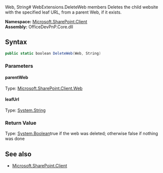 Web, String# WebExtensions.DeleteWeb members
Deletes the child website with the specified leaf URL, from a parent Web, if it exists.  

**Namespace:** [Microsoft.SharePoint.Client](Microsoft.SharePoint.Client.md)  
**Assembly:** OfficeDevPnP.Core.dll  
## Syntax
```C#
public static boolean DeleteWeb(Web, String)
```
### Parameters
#### parentWeb
Type: [Microsoft.SharePoint.Client.Web](Microsoft.SharePoint.Client.Web.md) 
#### 
#### leafUrl
Type: [System.String](System.String.md) 
#### 
### Return Value
Type: [System.Boolean](System.Boolean.md)true if the web was deleted; otherwise false if nothing was done
## See also
- [Microsoft.SharePoint.Client](Microsoft.SharePoint.Client.md)
